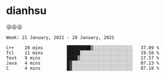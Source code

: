
# dianhsu

:stuck_out_tongue_winking_eye::stuck_out_tongue_winking_eye::stuck_out_tongue_winking_eye:

<!--START_SECTION:waka-->
```text
Week: 21 January, 2021 - 28 January, 2021

C++    20 mins         █████████▒░░░░░░░░░░░░░░░   37.09 % 
Tcl    11 mins         █████░░░░░░░░░░░░░░░░░░░░   19.58 % 
Text   9 mins          ████▒░░░░░░░░░░░░░░░░░░░░   17.57 % 
Java   4 mins          █▓░░░░░░░░░░░░░░░░░░░░░░░   07.23 % 
C      4 mins          █▓░░░░░░░░░░░░░░░░░░░░░░░   07.18 % 
```
<!--END_SECTION:waka-->
